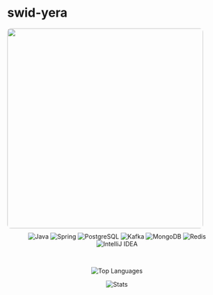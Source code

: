 #  swid-yera

<img align="left" width="450" height="460" style="object-fit: cover; border-radius: 8px; margin-right: 25px; margin-bottom: 10px;" src="https://media1.tenor.com/m/PyRd_9AofrcAAAAC/tomioka-tomioka-giyu.gif">

<div align="center">

![Java](https://img.shields.io/badge/Java-%23ED8B00.svg?style=for-the-badge&logo=openjdk&logoColor=white)
![Spring](https://img.shields.io/badge/Spring-%236DB33F.svg?style=for-the-badge&logo=spring&logoColor=white)
![PostgreSQL](https://img.shields.io/badge/PostgreSQL-%23336791.svg?style=for-the-badge&logo=postgresql&logoColor=white)
![Kafka](https://img.shields.io/badge/Kafka-%23F55D0E.svg?style=for-the-badge&logo=apachekafka&logoColor=white)
![MongoDB](https://img.shields.io/badge/MongoDB-%2347A248.svg?style=for-the-badge&logo=mongodb&logoColor=white)
![Redis](https://img.shields.io/badge/Redis-%23DD0031.svg?style=for-the-badge&logo=redis&logoColor=white)
![IntelliJ IDEA](https://img.shields.io/badge/IntelliJ%20IDEA-000000.svg?style=for-the-badge&logo=intellij-idea&logoColor=white)

</div>

<br/>

<div align="center">

![Top Languages](https://github-readme-stats.vercel.app/api/top-langs/?username=swid-yera&layout=compact&theme=shadow_blue&hide_border=true&card_width=420&border_radius=6)

![Stats](https://github-readme-stats.vercel.app/api?username=swid-yera&show_icons=true&theme=shadow_blue&hide_border=true&border_radius=6)

</div>
